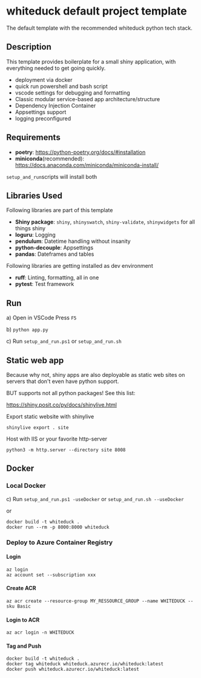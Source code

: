 # whiteduck default project template

The default template with the recommended whiteduck python tech stack.

## Description

This template provides boilerplate for a small shiny application, with everything needed to get going quickly.

- deployment via docker
- quick run powershell and bash script
- vscode settings for debugging and formatting
- Classic modular service-based app architecture/structure
- Dependency Injection Container
- Appsettings support
- logging preconfigured

## Requirements

- **poetry**: https://python-poetry.org/docs/#installation
- **miniconda**(recommended): https://docs.anaconda.com/miniconda/miniconda-install/

`setup_and_run`scripts will install both

## Libraries Used

Following libraries are part of this template

- **Shiny package**: `shiny`, `shinyswatch`, `shiny-validate`, `shinywidgets` for all things shiny
- **loguru**: Logging
- **pendulum**: Datetime handling without insanity
- **python-decouple**: Appsettings
- **pandas**: Dateframes and tables

Following libraries are getting installed as dev environment

- **ruff**: Linting, formatting, all in one
- **pytest**: Test framework


## Run

a) Open in VSCode Press `F5`

b) `python app.py`

c) Run `setup_and_run.ps1` or `setup_and_run.sh`

## Static web app

Because why not, shiny apps are also deployable as static web sites on servers that don't even have python support.

BUT supports not all python packages!
See this list:

https://shiny.posit.co/py/docs/shinylive.html

Export static website with shinylive

```
shinylive export . site
```

Host with IIS or your favorite http-server

```
python3 -m http.server --directory site 8008
```

## Docker


### Local Docker

c) Run `setup_and_run.ps1 -useDocker` or `setup_and_run.sh --useDocker`

or

```
docker build -t whiteduck .
docker run --rm -p 8000:8000 whiteduck
```

### Deploy to Azure Container Registry

#### Login
```
az login
az account set --subscription xxx
```

#### Create ACR
```
az acr create --resource-group MY_RESSOURCE_GROUP --name WHITEDUCK --sku Basic
```

#### Login to ACR
```
az acr login -n WHITEDUCK
```

#### Tag and Push
```
docker build -t whiteduck .
docker tag whiteduck whiteduck.azurecr.io/whiteduck:latest
docker push whiteduck.azurecr.io/whiteduck:latest
```
